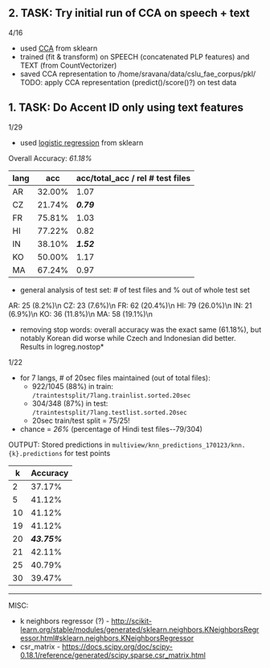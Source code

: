 ## 2. TASK: Try initial run of CCA on speech + text
4/16
- used [CCA](http://scikit-learn.org/stable/modules/generated/sklearn.cross_decomposition.CCA.html) from sklearn
- trained (fit & transform) on SPEECH (concatenated PLP features) and TEXT (from CountVectorizer)
- saved CCA representation to /home/sravana/data/cslu_fae_corpus/pkl/
TODO: apply CCA representation (predict()/score()?) on test data

## 1. TASK: Do Accent ID only using text features
1/29
- used [logistic regression](http://scikit-learn.org/stable/modules/generated/sklearn.linear_model.LogisticRegression.html) from sklearn 

Overall Accuracy: *_61.18%_*

| lang | acc | acc/total\_acc / rel # test files
----|-----|------------|
|AR | 32.00% | 1.07 |
|CZ | 21.74% | _**0.79**_ |
|FR | 75.81% | 1.03 |
|HI | 77.22% | 0.82 |
|IN | 38.10% | _**1.52**_ |
|KO | 50.00% | 1.17 |
|MA | 67.24% | 0.97 |

- general analysis of test set: # of test files and % out of whole test set

AR: 25 (8.2%)\n
CZ: 23 (7.6%)\n
FR: 62 (20.4%)\n
HI: 79 (26.0%)\n
IN: 21 (6.9%)\n
KO: 36 (11.8%)\n
MA: 58 (19.1%)\n

- removing stop words: overall accuracy was the exact same (61.18%), but notably Korean did worse while Czech and Indonesian did better. Results in logreg.nostop*


1/22
- for 7 langs, # of 20sec files maintained (out of total files): 
	- 922/1045 (88%) in train: `/traintestsplit/7lang.trainlist.sorted.20sec`
	- 304/348 (87%) in test: `/traintestsplit/7lang.testlist.sorted.20sec`
	- 20sec train/test split = 75/25!
- chance = *26%* (percentage of Hindi test files--79/304)

OUTPUT:
Stored predictions in `multiview/knn_predictions_170123/knn.{k}.predictions` for test points

| k | Accuracy |
----|----------|
| 2 | 37.17% |
| 5 | 41.12% |
| 10 | 41.12% |
| 19 | 41.12% |
| 20 | ***43.75%*** |
| 21 | 42.11% |
| 25 | 40.79% |
| 30 | 39.47% |

-----------------------
MISC:
- k neighbors regressor (?) - http://scikit-learn.org/stable/modules/generated/sklearn.neighbors.KNeighborsRegressor.html#sklearn.neighbors.KNeighborsRegressor
- csr\_matrix - https://docs.scipy.org/doc/scipy-0.18.1/reference/generated/scipy.sparse.csr_matrix.html